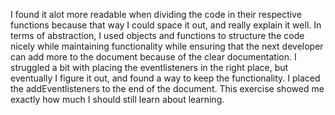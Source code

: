 I found it alot more readable when dividing the code in their respective functions because that way I could space it out, and really explain it well. In terms of abstraction, I used objects and functions to structure the code nicely while maintaining functionality while ensuring that the next developer can add more to the document because of the clear documentation. I struggled a bit with placing the eventlisteners in the right place, but eventually I figure it out, and found a way to keep the functionality. I placed the addEventlisteners to the end of the document. This exercise showed me exactly how much I should still learn about learning.
